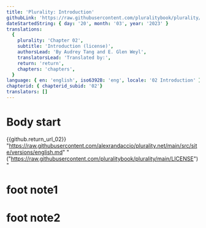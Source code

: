 ```yaml
---
title: 'Plurality: Introduction'
githubLink: 'https://raw.githubusercontent.com/pluralitybook/plurality/main/LICENSE'
dateStartedString: { day: '20', month: '03', year: '2023' }
translations:
  {
    plurality: 'Chapter 02',
    subtitle: 'Introduction (license)',
    authorsLead: 'By Audrey Tang and E. Glen Weyl',
    translatorsLead: 'Translated by:',
    return: 'return',
    chapters: 'chapters',
  }
language: { en: 'english', iso6392B: 'eng', locale: '02 Introduction' }
chapterid: { chapterid_subid: '02'}
translators: []
---
```

# Body start
{{github.return_url_02}}
"https://raw.githubusercontent.com/alexrandaccio/plurality.net/main/src/site/versions/english.md"
"("https://raw.githubusercontent.com/pluralitybook/plurality/main/LICENSE")"

# foot note1
# foot note2